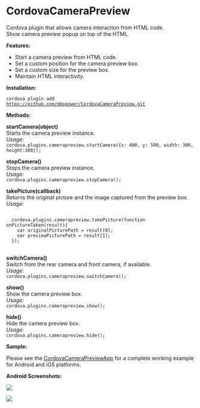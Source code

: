 CordovaCameraPreview
====================

Cordova plugin that allows camera interaction from HTML code.<br/>
Show camera preview popup on top of the HTML.<br/>

<p><b>Features:</b></p>
<ul>
  <li>Start a camera preview from HTML code.</li>
  <li>Set a custom position for the camera preview box.</li>
  <li>Set a custom size for the preview box.</li>
  <li>Maintain HTML interactivity.</li>
</ul>

<p><b>Installation:</b></p>

<code>cordova plugin add https://github.com/mbppower/CordovaCameraPreview.git</code>

<p><b>Methods:</b></p>

<p>
  <b>startCamera(object)</b><br/>
  <info>Starts the camera preview instance.</info><br/>
  <i>Usage:</i><br/>
  <code>cordova.plugins.camerapreview.startCamera({x: 400, y: 500, width: 300, height:300});</code>
</p>
<p>
  <b>stopCamera()</b><br/>
  <info>Stops the camera preview instance.</info><br/>
  <i>Usage:</i><br/>
  <code>cordova.plugins.camerapreview.stopCamera();</code>
</p>
<p>
  <b>takePicture(callback)</b><br/>
  <info>Returns the original picture and the image captured from the preview box.</info><br/>
  <i>Usage:</i><br/>
  <pre><code>
  cordova.plugins.camerapreview.takePicture(function onPictureTaken(result){
  	var originalPicturePath = result[0];
  	var previewPicturePath = result[1];
  });</code>
  </pre>
</p>
<p>
  <b>switchCamera()</b><br/>
  <info>Switch from the rear camera and front camera, if available.</info><br/>
  <i>Usage:</i><br/>
  <code>cordova.plugins.camerapreview.switchCamera();</code>
</p>
<p>
  <b>show()</b><br/>
  <info>Show the camera preview box.</info><br/>
  <i>Usage:</i><br/>
  <code>cordova.plugins.camerapreview.show();</code>
</p>
<p>
  <b>hide()</b><br/>
  <info>Hide the camera preview box.</info><br/>
  <i>Usage:</i><br/>
  <code>cordova.plugins.camerapreview.hide();</code>
</p>

<p><b>Sample:</b></p>
<p>Please see the <a href="https://github.com/mbppower/CordovaCameraPreviewApp">CordovaCameraPreviewApp</a> for a complete working example for Android and iOS platforms.</p>

<p><b>Android Screenshots:</b></p>
<p><img src="https://github.com/mbppower/CordovaCameraPreview/tree/master/docs/img/android-1.png"/></p>
<p><img src="https://github.com/mbppower/CordovaCameraPreview/tree/master/docs/img/android-2.png"/></p>





